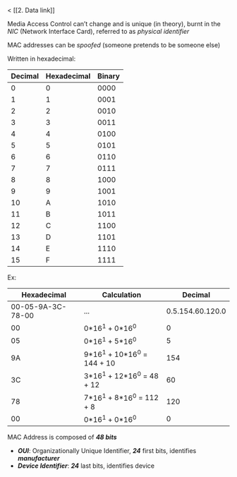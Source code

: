 < [[2. Data link]]

Media Access Control can’t change and is unique (in theory), burnt in the *NIC* (Network Interface Card), referred to as *physical identifier*

MAC addresses can be *spoofed* (someone pretends to be someone else)

Written in hexadecimal:

| Decimal | Hexadecimal | Binary |
| ------- | ----------- | ------ |
| 0       | 0           | 0000   |
| 1       | 1           | 0001   |
| 2       | 2           | 0010   |
| 3       | 3           | 0011   |
| 4       | 4           | 0100   |
| 5       | 5           | 0101   |
| 6       | 6           | 0110   |
| 7       | 7           | 0111   |
| 8       | 8           | 1000   |
| 9       | 9           | 1001   |
| 10      | A           | 1010   |
| 11      | B           | 1011   |
| 12      | C           | 1100   |
| 13      | D           | 1101   |
| 14      | E           | 1110   |
| 15      | F           | 1111   |

Ex: 

| Hexadecimal       | Calculation                       | Decimal          |
| ----------------- | --------------------------------- | ---------------- |
| 00-05-9A-3C-78-00 | ...                               | 0.5.154.60.120.0 |
| 00                | 0\*$16^1$ + 0\*$16^0$             | 0                |
| 05                | 0\*$16^1$ + 5\*$16^0$             | 5                |
| 9A                | 9\*$16^1$ + 10\*$16^0$ = 144 + 10 | 154              |
| 3C                | 3\*$16^1$ + 12\*$16^0$ = 48 + 12  | 60               |
| 78                | 7\*$16^1$ + 8\*$16^0$ = 112 + 8   | 120              |
| 00                | 0\*$16^1$ + 0\*$16^0$             | 0                |

MAC Address is composed of ***48 bits***
- ***OUI***: Organizationally Unique Identifier, ***24*** first bits, identifies ***manufacturer***
- ***Device Identifier***: ***24*** last bits, identifies device
